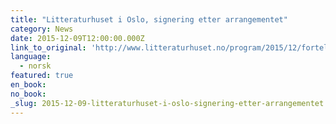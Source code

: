 ```yaml
---
title: "Litteraturhuset i Oslo, signering etter arrangementet"
category: News
date: 2015-12-09T12:00:00.000Z
link_to_original: 'http://www.litteraturhuset.no/program/2015/12/fortellingenesomutgjoeretliv.html'
language:
  - norsk
featured: true
en_book:
no_book:
_slug: 2015-12-09-litteraturhuset-i-oslo-signering-etter-arrangementet
---
```



